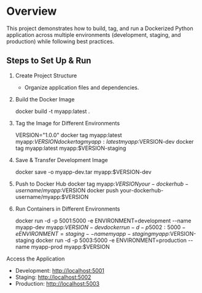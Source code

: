 # Overview

This project demonstrates how to build, tag, and run a Dockerized Python application across multiple environments (development, staging, and production) while following best practices.

## Steps to Set Up & Run

1. Create Project Structure
   - Organize application files and dependencies.

2. Build the Docker Image

   docker build -t myapp:latest .

3. Tag the Image for Different Environments

   VERSION="1.0.0"
   docker tag myapp:latest myapp:$VERSION
   docker tag myapp:latest myapp:$VERSION-dev
   docker tag myapp:latest myapp:$VERSION-staging

4. Save & Transfer Development Image

   docker save -o myapp-dev.tar myapp:$VERSION-dev

5. Push to Docker Hub
   docker tag myapp:$VERSION your-dockerhub-username/myapp:$VERSION
   docker push your-dockerhub-username/myapp:$VERSION

6. Run Containers in Different Environments

   docker run -d -p 5001:5000 -e ENVIRONMENT=development --name myapp-dev myapp:$VERSION-dev
   docker run -d -p 5002:5000 -e ENVIRONMENT=staging --name myapp-staging myapp:$VERSION-staging
   docker run -d -p 5003:5000 -e ENVIRONMENT=production --name myapp-prod myapp:$VERSION

 Access the Application

- Development: [http://localhost:5001](http://localhost:5001)
- Staging: [http://localhost:5002](http://localhost:5002)
- Production: [http://localhost:5003](http://localhost:5003)
